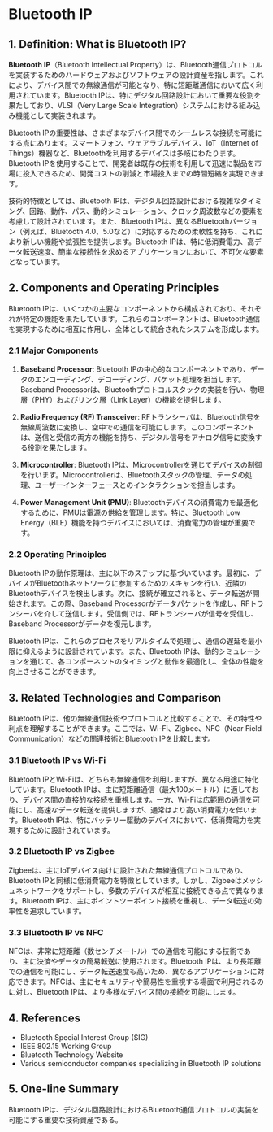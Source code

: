 # Bluetooth IP

## 1. Definition: What is **Bluetooth IP**?
**Bluetooth IP**（Bluetooth Intellectual Property）は、Bluetooth通信プロトコルを実装するためのハードウェアおよびソフトウェアの設計資産を指します。これにより、デバイス間での無線通信が可能となり、特に短距離通信において広く利用されています。Bluetooth IPは、特にデジタル回路設計において重要な役割を果たしており、VLSI（Very Large Scale Integration）システムにおける組み込み機能として実装されます。

Bluetooth IPの重要性は、さまざまなデバイス間でのシームレスな接続を可能にする点にあります。スマートフォン、ウェアラブルデバイス、IoT（Internet of Things）機器など、Bluetoothを利用するデバイスは多岐にわたります。Bluetooth IPを使用することで、開発者は既存の技術を利用して迅速に製品を市場に投入できるため、開発コストの削減と市場投入までの時間短縮を実現できます。

技術的特徴としては、Bluetooth IPは、デジタル回路設計における複雑なタイミング、回路、動作、パス、動的シミュレーション、クロック周波数などの要素を考慮して設計されています。また、Bluetooth IPは、異なるBluetoothバージョン（例えば、Bluetooth 4.0、5.0など）に対応するための柔軟性を持ち、これにより新しい機能や拡張性を提供します。Bluetooth IPは、特に低消費電力、高データ転送速度、簡単な接続性を求めるアプリケーションにおいて、不可欠な要素となっています。

## 2. Components and Operating Principles
Bluetooth IPは、いくつかの主要なコンポーネントから構成されており、それぞれが特定の機能を果たしています。これらのコンポーネントは、Bluetooth通信を実現するために相互に作用し、全体として統合されたシステムを形成します。

### 2.1 Major Components
1. **Baseband Processor**: Bluetooth IPの中心的なコンポーネントであり、データのエンコーディング、デコーディング、パケット処理を担当します。Baseband Processorは、Bluetoothプロトコルスタックの実装を行い、物理層（PHY）およびリンク層（Link Layer）の機能を提供します。

2. **Radio Frequency (RF) Transceiver**: RFトランシーバは、Bluetooth信号を無線周波数に変換し、空中での通信を可能にします。このコンポーネントは、送信と受信の両方の機能を持ち、デジタル信号をアナログ信号に変換する役割を果たします。

3. **Microcontroller**: Bluetooth IPは、Microcontrollerを通じてデバイスの制御を行います。Microcontrollerは、Bluetoothスタックの管理、データの処理、ユーザーインターフェースとのインタラクションを担当します。

4. **Power Management Unit (PMU)**: Bluetoothデバイスの消費電力を最適化するために、PMUは電源の供給を管理します。特に、Bluetooth Low Energy（BLE）機能を持つデバイスにおいては、消費電力の管理が重要です。

### 2.2 Operating Principles
Bluetooth IPの動作原理は、主に以下のステップに基づいています。最初に、デバイスがBluetoothネットワークに参加するためのスキャンを行い、近隣のBluetoothデバイスを検出します。次に、接続が確立されると、データ転送が開始されます。この際、Baseband Processorがデータパケットを作成し、RFトランシーバを介して送信します。受信側では、RFトランシーバが信号を受信し、Baseband Processorがデータを復元します。

Bluetooth IPは、これらのプロセスをリアルタイムで処理し、通信の遅延を最小限に抑えるように設計されています。また、Bluetooth IPは、動的シミュレーションを通じて、各コンポーネントのタイミングと動作を最適化し、全体の性能を向上させることができます。

## 3. Related Technologies and Comparison
Bluetooth IPは、他の無線通信技術やプロトコルと比較することで、その特性や利点を理解することができます。ここでは、Wi-Fi、Zigbee、NFC（Near Field Communication）などの関連技術とBluetooth IPを比較します。

### 3.1 Bluetooth IP vs Wi-Fi
Bluetooth IPとWi-Fiは、どちらも無線通信を利用しますが、異なる用途に特化しています。Bluetooth IPは、主に短距離通信（最大100メートル）に適しており、デバイス間の直接的な接続を重視します。一方、Wi-Fiは広範囲の通信を可能にし、高速なデータ転送を提供しますが、通常はより高い消費電力を伴います。Bluetooth IPは、特にバッテリー駆動のデバイスにおいて、低消費電力を実現するために設計されています。

### 3.2 Bluetooth IP vs Zigbee
Zigbeeは、主にIoTデバイス向けに設計された無線通信プロトコルであり、Bluetooth IPと同様に低消費電力を特徴としています。しかし、Zigbeeはメッシュネットワークをサポートし、多数のデバイスが相互に接続できる点で異なります。Bluetooth IPは、主にポイントツーポイント接続を重視し、データ転送の効率性を追求しています。

### 3.3 Bluetooth IP vs NFC
NFCは、非常に短距離（数センチメートル）での通信を可能にする技術であり、主に決済やデータの簡易転送に使用されます。Bluetooth IPは、より長距離での通信を可能にし、データ転送速度も高いため、異なるアプリケーションに対応できます。NFCは、主にセキュリティや簡易性を重視する場面で利用されるのに対し、Bluetooth IPは、より多様なデバイス間の接続を可能にします。

## 4. References
- Bluetooth Special Interest Group (SIG)
- IEEE 802.15 Working Group
- Bluetooth Technology Website
- Various semiconductor companies specializing in Bluetooth IP solutions

## 5. One-line Summary
Bluetooth IPは、デジタル回路設計におけるBluetooth通信プロトコルの実装を可能にする重要な技術資産である。